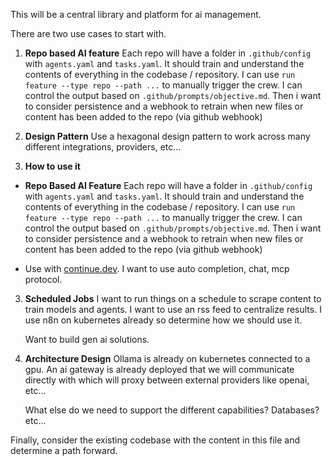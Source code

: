 This will be a central library and platform for ai management.

There are two use cases to start with.

1. **Repo based AI feature**
  Each repo will have a folder in `.github/config` with `agents.yaml` and `tasks.yaml`. It should train and understand the contents of everything in the codebase / repository. I can use `run feature --type repo --path ...` to manually trigger the crew. I can control the output based on `.github/prompts/objective.md`. Then i want to consider persistence and a webhook to retrain when new files or content has been added to the repo (via github webhook)

1. **Design Pattern**
  Use a hexagonal design pattern to work across many different integrations, providers, etc...

2. **How to use it**

  - **Repo Based AI Feature**
      Each repo will have a folder in `.github/config` with `agents.yaml` and `tasks.yaml`. It should train and understand the contents of everything in the codebase / repository. I can use `run feature --type repo --path ...` to manually trigger the crew. I can control the output based on `.github/prompts/objective.md`. Then i want to consider persistence and a webhook to retrain when new files or content has been added to the repo (via github webhook)
  
  - Use with [continue.dev](https://www.continue.dev/). I want to use auto completion, chat, mcp protocol.

3. **Scheduled Jobs**
    I want to run things on a schedule to scrape content to train models and agents. I want to use an rss feed to centralize results. I use n8n on kubernetes already so determine how we should use it. 

    Want to build gen ai solutions.


4. **Architecture Design**
    Ollama is already on kubernetes connected to a gpu. An ai gateway is already deployed that we will communicate directly with which will proxy between external providers like openai, etc...

    What else do we need to support the different capabilities? Databases? etc...



Finally, consider the existing codebase with the content in this file and determine a path forward.
